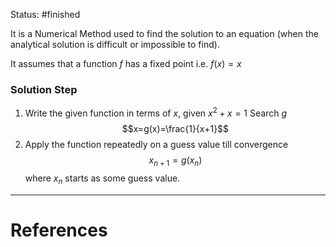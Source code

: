 Status: #finished 

It is a Numerical Method used to find the solution to an equation (when the analytical solution is difficult or impossible to find). 

It assumes that a function $f$ has a fixed point i.e. $f(x)=x$ 

### Solution Step
1. Write the given function in terms of $x$, 
	given $x^2+x=1$
	Search $g$	$$x=g(x)=\frac{1}{x+1}$$
1. Apply the function repeatedly on a guess value till convergence $$x_{n+1}=g(x_n)$$
	where $x_n$ starts as some guess value. 




---
# References
